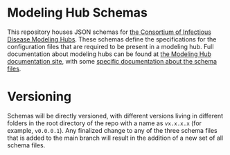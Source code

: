 # Modeling Hub Schemas

This repository houses JSON schemas for [the Consortium of Infectious Disease Modeling Hubs](https://github.com/Infectious-Disease-Modeling-Hubs). These schemas define the specifications for the configuration files that are required to be present in a modeling hub. Full documentation about modeling hubs can be found at [the Modeling Hub documentation site](https://hubdocs.readthedocs.io/en/latest/), with some [specific documentation about the schema files](https://hubdocs.readthedocs.io/en/latest/format/hub-metadata.html).

# Versioning
Schemas will be directly versioned, with different versions living in different folders in the root directory of the repo with a name as `vx.x.x.x` (for example, `v0.0.0.1`). Any finalized change to any of the three schema files that is added to the main branch will result in the addition of a new set of all schema files.
